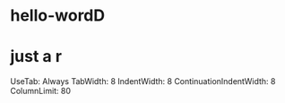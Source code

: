 # hello-wordD
# just a r
UseTab: Always 
TabWidth: 8 
IndentWidth: 8 
ContinuationIndentWidth: 8
ColumnLimit: 80
